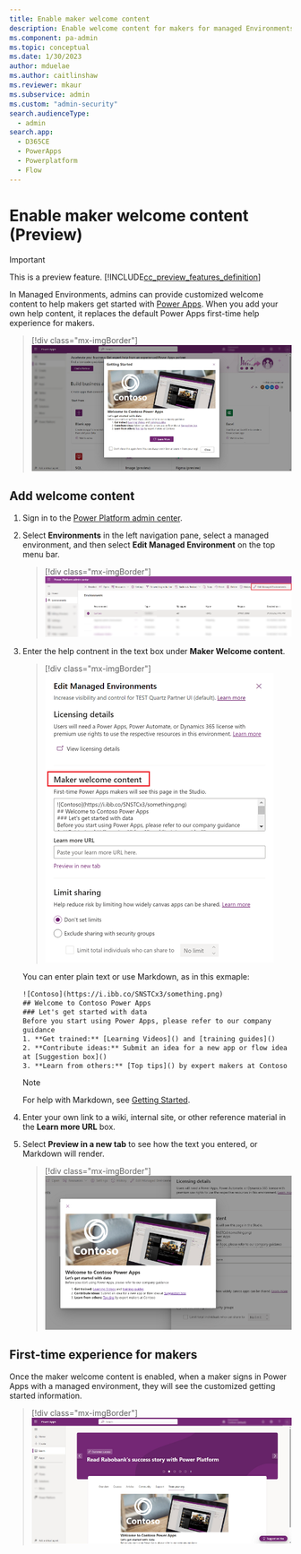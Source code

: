 ```yaml
---
title: Enable maker welcome content
description: Enable welcome content for makers for managed Environments.
ms.component: pa-admin
ms.topic: conceptual
ms.date: 1/30/2023
author: mduelae
ms.author: caitlinshaw
ms.reviewer: mkaur
ms.subservice: admin
ms.custom: "admin-security"
search.audienceType: 
  - admin
search.app:
  - D365CE
  - PowerApps
  - Powerplatform
  - Flow
---
```

# Enable maker welcome content (Preview)

>[!IMPORTANT]
>This is a preview feature.
>[!INCLUDE[cc_preview_features_definition](../../includes/cc-preview-features-definition.md)]

In Managed Environments, admins can provide customized welcome content to help makers get started with [Power Apps](https://make.powerapps.com). When you add your own  help content, it replaces the default Power Apps first-time help experience for makers. 

> [!div class="mx-imgBorder"] 
> ![Welcome content for makers.](media/welcome/maker-welcome-1.png "Welcome content for makers") 

## Add welcome content

1. Sign in to the [Power Platform admin center](https://admin.powerplatform.microsoft.com).

2. Select **Environments** in the left navigation pane, select a managed environment, and then select **Edit Managed Environment** on the top menu bar.

   > [!div class="mx-imgBorder"] 
   > ![Edit Managed Environment.](media/welcome/edit-managed-environment.png "*Edit Managed Environment") 

3. Enter the help contnent in the text box under **Maker Welcome content**. 
 
    > [!div class="mx-imgBorder"] 
    > ![Enter your welcome content.](media/welcome/maker-welcome-2.png "Enter your welcome content") 
   
   
    You can enter plain text or use Markdown, as in this exmaple:
   
     ```
    ![Contoso](https://i.ibb.co/SNSTCx3/something.png)
    ## Welcome to Contoso Power Apps
    ### Let's get started with data
    Before you start using Power Apps, please refer to our company guidance
    1. **Get trained:** [Learning Videos]() and [training guides]()
    2. **Contribute ideas:** Submit an idea for a new app or flow idea at [Suggestion box]()
    3. **Learn from others:** [Top tips]() by expert makers at Contoso
    ```
    
    >[!NOTE]
    >For help with Markdown, see [Getting Started](https://www.markdownguide.org/getting-started/).

4. Enter your own link to a wiki, internal site, or other reference material in the **Learn more URL** box.

5. Select **Preview in a new tab** to see how the text you entered, or Markdown will render.

   > [!div class="mx-imgBorder"] 
   > ![Preview content.](media/welcome/maker-welcome-3.png "Preview content") 


## First-time experience for makers

Once the maker welcome content is enabled, when a maker signs in Power Apps with a managed environment, they will see the customized getting started information.

   > [!div class="mx-imgBorder"] 
   > ![Maker welcome screen.](media/welcome/maker-welcome-4.png "Maker welcome screen") 






 

